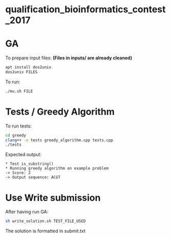 # qualification_bioinformatics_contest_2017

# GA
To prepare input files:
**(Files in inputs/ are already cleaned)**
```bash
apt install dos2unix
dos2unix FILES
```

To run:
```bash
./mu.sh FILE
```

# Tests / Greedy Algorithm
To run tests:
```bash
cd greedy
clang++ -o tests greedy_algorithm.cpp tests.cpp
./tests
```

Expected output:
```
* Test is_substring()
* Running greedy algorithm on example problem
-> Score: 2
-> Output sequence: ACGT
```


# Use Write submission
After having run GA:
```bash
sh write_solution.sh TEST_FILE_USED
```
The solution is formatted in submit.txt
